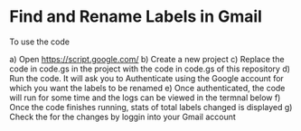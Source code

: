 # Find and Rename Labels in Gmail

To use the code

a) Open https://script.google.com/
b) Create a new project
c) Replace the code in code.gs in the project with the code in code.gs of this repository
d) Run the code. It will ask you to Authenticate using the Google account for which you want the labels to be renamed
e) Once authenticated, the code will run for some time and the logs can be viewed in the termnal below
f) Once the code finishes running, stats of total labels changed is displayed
g) Check the for the changes by loggin into your Gmail account
